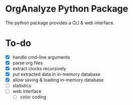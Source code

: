 # OrgAnalyze Python Package
The python package provides a CLI & web interface.

# To-do
- [x] handle cmd-line arguments
- [x] parse org files
- [X] extract clocks recursively
- [X] put extracted data in in-memory database
- [X] allow saving & loading in-memory database
- [ ] statistics
- [ ] web interface
    - [ ] color coding
